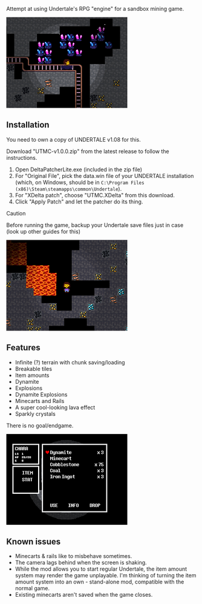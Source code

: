 Attempt at using Undertale's RPG "engine" for a sandbox mining game.

<img src="images/minecart.png" width="320">

## Installation

You need to own a copy of UNDERTALE v1.08 for this.

Download "UTMC-v1.0.0.zip" from the latest release to follow the instructions.

1. Open DeltaPatcherLite.exe (included in the zip file)
2. For "Original File", pick the data.win file of your UNDERTALE installation (which, on Windows, should be in `C:\Program Files (x86)\Steam\steamapps\common\Undertale`).
3. For "XDelta patch", choose "UTMC.XDelta" from this download.
4. Click "Apply Patch" and let the patcher do its thing.

> [!CAUTION]
> Before running the game, backup your Undertale save files just in case (look up other guides for this)

<img src="images/lava.png" width="320">

## Features

- Infinite (?) terrain with chunk saving/loading
- Breakable tiles
- Item amounts
- Dynamite
- Explosions
- Dynamite Explosions
- Minecarts and Rails
- A super cool-looking lava effect
- Sparkly crystals

There is no goal/endgame.

<img src="images/inventory.png" width="320">

## Known issues

- Minecarts & rails like to misbehave sometimes.
- The camera lags behind when the screen is shaking.
- While the mod allows you to start regular Undertale, the item amount system may render the game unplayable. I'm thinking of turning the item amount system into an own - stand-alone mod, compatible with the normal game.
- Existing minecarts aren't saved when the game closes.
